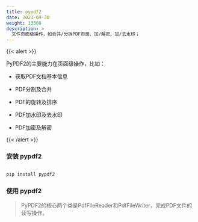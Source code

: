 ```yaml
---
title: pypdf2
date: 2023-09-30
weight: 13500
description: >
  文件页面级操作，如合并/分拆PDF页面、加/解密、加/去水印；
---
```

{{< alert >}}

PyPDF2的主要能力在页面级操作，比如：

- 获取PDF文档基本信息

- PDF分割及合并

- PDF的旋转及排序

- PDF加水印及去水印

- PDF加密及解密

{{< /alert >}}

### 安装 pypdf2

```bash

pip install pypdf2

```

### 使用 pypdf2
> PyPDF2的核心两个类是PdfFileReader和PdfFileWriter，完成PDF文件的读写操作。
























